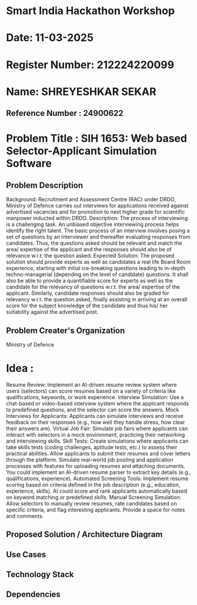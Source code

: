 # Smart India Hackathon Workshop
# Date: 11-03-2025
# Register Number: 212224220099
# Name: SHREYESHKAR SEKAR
## Reference Number : 24900622
# Problem Title : SIH 1653: Web based Selector-Applicant Simulation Software
## Problem Description
Background: Recruitment and Assessment Centre (RAC) under DRDO, Ministry of Defence carries out interviews for applications received against advertised vacancies and for promotion to next higher grade for scientific manpower inducted within DRDO. Description: The process of interviewing is a challenging task. An unbiased objective interviewing process helps identify the right talent. The basic process of an interview involves posing a set of questions by an interviewer and thereafter evaluating responses from candidates. Thus, the questions asked should be relevant and match the area/ expertise of the applicant and the responses should also be of relevance w.r.t. the question asked. Expected Solution: The proposed solution should provide experts as well as candidates a real life Board Room experience, starting with initial ice-breaking questions leading to in-depth techno-managerial (depending on the level of candidate) questions. It shall also be able to provide a quantifiable score for experts as well as the candidate for the relevancy of questions w.r.t. the area/ expertise of the applicant. Similarly, candidate responses should also be graded for relevancy w.r.t. the question asked, finally assisting in arriving at an overall score for the subject knowledge of the candidate and thus his/ her suitability against the advertised post.

## Problem Creater's Organization
Ministry of Defence

# Idea :
Resume Review: Implement an AI-driven resume review system where users (selectors) can score resumes based on a variety of criteria like qualifications, keywords, or work experience.
Interview Simulation: Use a chat-based or video-based interview system where the applicant responds to predefined questions, and the selector can score the answers. Mock Interviews for Applicants: Applicants can simulate interviews and receive feedback on their responses (e.g., how well they handle stress, how clear their answers are). Virtual Job Fair: Simulate job fairs where applicants can interact with selectors in a mock environment, practicing their networking and interviewing skills. Skill Tests: Create simulations where applicants can take skills tests (coding challenges, aptitude tests, etc.) to assess their practical abilities. 
Allow applicants to submit their resumes and cover letters through the platform. Simulate
real-world job posting and application processes with features for uploading resumes and
attaching documents. You could implement an AI-driven resume parser to extract key
details (e.g., qualifications, experience).
Automated Screening Tools: Implement resume scoring based on criteria defined in the job
description (e.g., education, experience, skills). AI could score and rank applicants
automatically based on keyword matching or predefined skills.
Manual Screening Simulation: Allow selectors to manually review resumes, rate candidates
based on specific criteria, and flag interesting applicants. Provide a space for notes and
comments.




## Proposed Solution / Architecture Diagram


## Use Cases


## Technology Stack


## Dependencies

